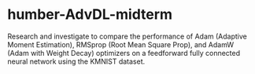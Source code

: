 # humber-AdvDL-midterm
Research and investigate to compare the performance of Adam (Adaptive Moment Estimation), RMSprop (Root Mean Square Prop), and AdamW (Adam with Weight Decay) optimizers on a feedforward fully connected neural network using the KMNIST dataset.
